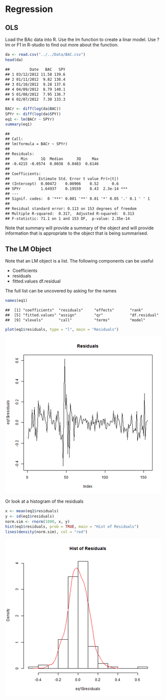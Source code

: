 Regression
========================================================
OLS
----------------------------------------------------------
Load the BAc data into R.  Use the lm function to create a linar model. Use \?lm or F1 in R-studio to find out more about the function. 

```r
da <- read.csv("../../Data/BAC.csv")
head(da)
```

```
##         Date   BAC   SPY
## 1 03/12/2012 11.58 139.6
## 2 01/11/2012  9.82 138.4
## 3 01/10/2012  9.28 137.6
## 4 04/09/2012  8.79 140.1
## 5 01/08/2012  7.95 136.7
## 6 02/07/2012  7.30 133.3
```

```r
BACr <- diff(log(da$BAC))
SPYr <- diff(log(da$SPY))
eq1 <- lm(BACr ~ SPYr)
summary(eq1)
```

```
## 
## Call:
## lm(formula = BACr ~ SPYr)
## 
## Residuals:
##     Min      1Q  Median      3Q     Max 
## -0.4215 -0.0574  0.0038  0.0483  0.6146 
## 
## Coefficients:
##             Estimate Std. Error t value Pr(>|t|)    
## (Intercept)  0.00472    0.00906    0.52      0.6    
## SPYr         1.64937    0.19559    8.43  2.3e-14 ***
## ---
## Signif. codes:  0 '***' 0.001 '**' 0.01 '*' 0.05 '.' 0.1 ' ' 1
## 
## Residual standard error: 0.113 on 153 degrees of freedom
## Multiple R-squared:  0.317,	Adjusted R-squared:  0.313 
## F-statistic: 71.1 on 1 and 153 DF,  p-value: 2.35e-14
```

Note that summary will provide a summary of the object and will provide information that is appropriate to the object that is being summarised.  

The LM Object
----------------------------
Note that an LM object is a list.  The following components can be useful
* Coefficients
* residuals
* fitted.values
df.residual

The full list can be uncovered by asking for the names


```r
names(eq1)
```

```
##  [1] "coefficients"  "residuals"     "effects"       "rank"         
##  [5] "fitted.values" "assign"        "qr"            "df.residual"  
##  [9] "xlevels"       "call"          "terms"         "model"
```

```r
plot(eq1$residuals, type = "l", main = "Residuals")
```

![plot of chunk unnamed-chunk-2](figure/unnamed-chunk-2.png) 

Or look at a histogram of the residuals

```r
x <- mean(eq1$residuals)
y <- sd(eq1$residuals)
norm.sim <- rnorm(1000, x, y)
hist(eq1$residuals, prob = TRUE, main = "Hist of Residuals")
lines(density(norm.sim), col = "red")
```

![plot of chunk unnamed-chunk-3](figure/unnamed-chunk-3.png) 




